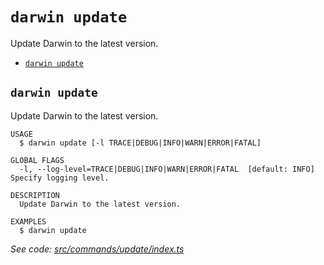 `darwin update`
===============

Update Darwin to the latest version.

* [`darwin update`](#darwin-update)

## `darwin update`

Update Darwin to the latest version.

```
USAGE
  $ darwin update [-l TRACE|DEBUG|INFO|WARN|ERROR|FATAL]

GLOBAL FLAGS
  -l, --log-level=TRACE|DEBUG|INFO|WARN|ERROR|FATAL  [default: INFO] Specify logging level.

DESCRIPTION
  Update Darwin to the latest version.

EXAMPLES
  $ darwin update
```

_See code: [src/commands/update/index.ts](https://github.com/rpidanny/darwin/blob/v1.29.2/src/commands/update/index.ts)_
